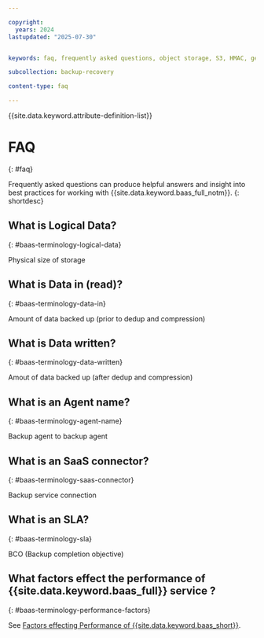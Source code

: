 ```yaml
---

copyright:
  years: 2024
lastupdated: "2025-07-30"


keywords: faq, frequently asked questions, object storage, S3, HMAC, general

subcollection: backup-recovery

content-type: faq

---
```


{{site.data.keyword.attribute-definition-list}}

# FAQ
{: #faq}

Frequently asked questions can produce helpful answers and insight into best practices for working with {{site.data.keyword.baas_full_notm}}.
{: shortdesc}

## What is Logical Data?
{: #baas-terminology-logical-data}

Physical size of storage

## What is Data in (read)?
{: #baas-terminology-data-in}

Amount of data backed up (prior to dedup and compression)

## What is Data written?
{: #baas-terminology-data-written}

Amout of data backed up (after dedup and compression)

## What is an Agent name?
{: #baas-terminology-agent-name}

Backup agent to backup agent

## What is an SaaS connector?
{: #baas-terminology-saas-connector}

Backup service connection

## What is an SLA?
{: #baas-terminology-sla}

BCO (Backup completion objective)

## What factors effect the performance of {{site.data.keyword.baas_full}} service ?
{: #baas-terminology-performance-factors}

See [Factors effecting Performance of {{site.data.keyword.baas_short}}](/docs/allowlist/backup-recovery?topic=backup-recovery-performance-factors).
